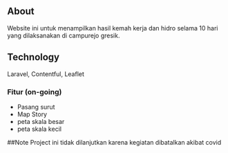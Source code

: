 ## About
Website ini untuk menampilkan hasil kemah kerja dan hidro selama 10 hari yang dilaksanakan di campurejo gresik.

## Technology
Laravel, Contentful, Leaflet

### Fitur (on-going)
- Pasang surut
- Map Story
- peta skala besar
- peta skala kecil

##Note
Project ini tidak dilanjutkan karena kegiatan dibatalkan akibat covid
